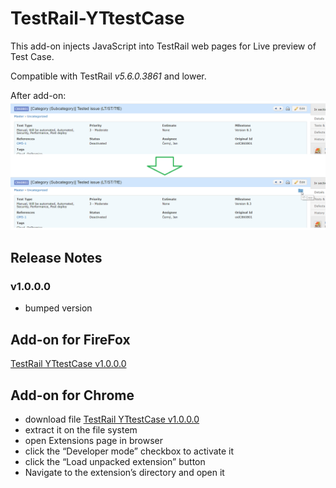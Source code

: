 # TestRail-YTtestCase
This add-on injects JavaScript into TestRail web pages for Live preview of Test Case. 

Compatible with TestRail *v5.6.0.3861* and lower.

After add-on:
![after](After.png)

## Release Notes
### v1.0.0.0
* bumped version

## Add-on for FireFox
[TestRail YTtestCase v1.0.0.0](https://addons.mozilla.org/cs/firefox/addon/testrail-yttestcase/)

## Add-on for Chrome 
* download file [TestRail YTtestCase v1.0.0.0](https://github.com/cernyjan/TestRail-YTtestCase/releases/tag/v1.0.0.0)
* extract it on the file system
* open Extensions page in browser
* click the “Developer mode” checkbox to activate it
* click the “Load unpacked extension” button
* Navigate to the extension’s directory and open it